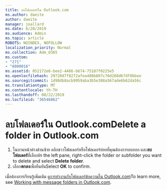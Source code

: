 ```yaml
---
title: ลบโฟลเดอร์ใน Outlook.com
ms.author: daeite
author: daeite
manager: joallard
ms.date: 6/20/2019
ms.audience: Admin
ms.topic: article
ROBOTS: NOINDEX, NOFOLLOW
localization_priority: Normal
ms.collection: Adm_O365
ms.custom:
- "271"
- "8000016"
ms.assetid: 052172e6-bee2-4466-b674-75187f0225e5
ms.openlocfilehash: 29720d7f8272afea488b807c76d268d67df8bbee
ms.sourcegitcommit: 1d98db8acb9959aba3b5e308a567ade6b62da56c
ms.translationtype: MT
ms.contentlocale: th-TH
ms.lasthandoff: 08/22/2019
ms.locfileid: "36546862"
---
```

# <a name="delete-a-folder-in-outlookcom"></a><span data-ttu-id="d1380-102">ลบโฟลเดอร์ใน Outlook.com</span><span class="sxs-lookup"><span data-stu-id="d1380-102">Delete a folder in Outlook.com</span></span>

1. <span data-ttu-id="d1380-103">ในบานหน้าต่างด้านซ้าย คลิกขวาโฟลเดอร์หรือโฟลเดอร์ย่อยที่คุณต้องการลบออก และ**ลบโฟลเดอร์**ที่เลือก</span><span class="sxs-lookup"><span data-stu-id="d1380-103">In the left pane, right-click the folder or subfolder you want to delete and select **Delete folder**.</span></span>
2. <span data-ttu-id="d1380-104">เลือก**ตกลง**เพื่อยืนยัน</span><span class="sxs-lookup"><span data-stu-id="d1380-104">Select **OK** to confirm.</span></span>

<span data-ttu-id="d1380-105">เมื่อต้องการเรียนรู้เพิ่มเติม ดู[การทำงานกับโฟลเดอร์ข้อความใน Outlook.com](https://support.office.com/article/6bb0723a-f39f-4a8d-bb3f-fab5dcc2510a?wt.mc_id=Office_Outlook_com_Alchemy)</span><span class="sxs-lookup"><span data-stu-id="d1380-105">To learn more, see [Working with message folders in Outlook.com](https://support.office.com/article/6bb0723a-f39f-4a8d-bb3f-fab5dcc2510a?wt.mc_id=Office_Outlook_com_Alchemy).</span></span>